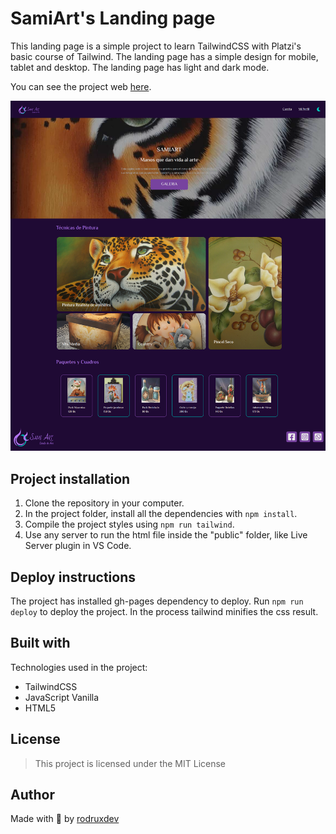 # SamiArt's Landing page
This landing page is a simple project to learn TailwindCSS with Platzi's basic course of Tailwind. The landing page has a simple design for mobile, tablet and desktop. The landing page has light and dark mode.

You can see the project web [here](https://rodruxdev.github.io/samiart-tailwind/).

![image](/public/assets/preview-desktop.png)

## **Project installation**

1. Clone the repository in your computer.
2. In the project folder, install all the dependencies with `npm install`.
3. Compile the project styles using `npm run tailwind`.
4. Use any server to run the html file inside the "public" folder, like Live Server plugin in VS Code.

## **Deploy instructions**

The project has installed gh-pages dependency to deploy. Run `npm run deploy` to deploy the project. In the process tailwind minifies the css result.

## **Built with**

Technologies used in the project:

- TailwindCSS
- JavaScript Vanilla
- HTML5

## License

> This project is licensed under the MIT License


## Author

Made with 💚 by [rodruxdev](https://twitter.com/rodruxdev)